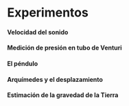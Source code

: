 # Experimentos

#### Velocidad del sonido

#### Medición de presión en tubo de Venturi

#### El péndulo

#### Arquímedes y el desplazamiento

#### Estimación de la gravedad de la Tierra
